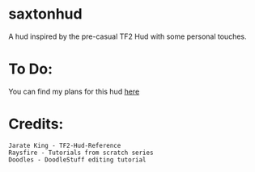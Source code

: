 # saxtonhud
A hud inspired by the pre-casual TF2 Hud with some personal touches. 

# To Do:
You can find my plans for this hud [here](/TODO.md)

# Credits:  
```
Jarate King - TF2-Hud-Reference
Raysfire - Tutorials from scratch series
Doodles - DoodleStuff editing tutorial
```
